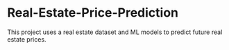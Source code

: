 # Real-Estate-Price-Prediction
This project uses a real estate dataset and ML models to predict future real estate prices. 
